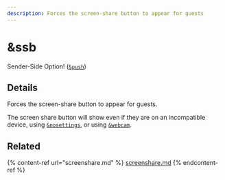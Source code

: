 ```yaml
---
description: Forces the screen-share button to appear for guests
---
```


# \&ssb

Sender-Side Option! ([`&push`](push.md))

## Details

Forces the screen-share button to appear for guests.

The screen share button will show even if they are on an incompatible device, using [`&nosettings`](and-nosettings.md), or using [`&webcam`](and-webcam.md).

## Related

{% content-ref url="screenshare.md" %}
[screenshare.md](screenshare.md)
{% endcontent-ref %}
